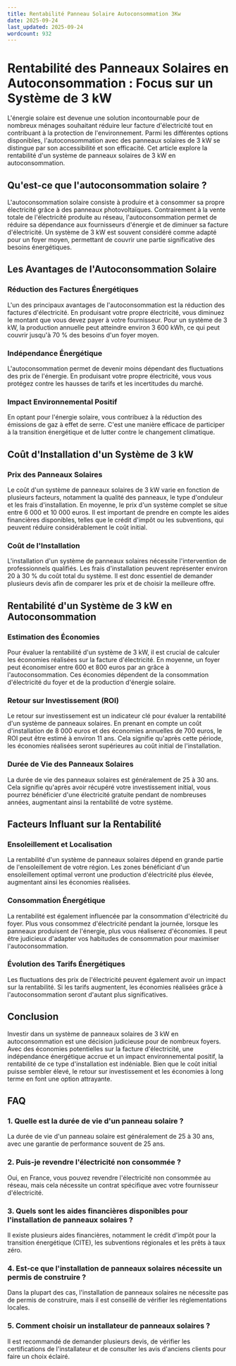 ```yaml
---
title: Rentabilité Panneau Solaire Autoconsommation 3Kw
date: 2025-09-24
last_updated: 2025-09-24
wordcount: 932
---
```


# Rentabilité des Panneaux Solaires en Autoconsommation : Focus sur un Système de 3 kW

L'énergie solaire est devenue une solution incontournable pour de nombreux ménages souhaitant réduire leur facture d'électricité tout en contribuant à la protection de l'environnement. Parmi les différentes options disponibles, l'autoconsommation avec des panneaux solaires de 3 kW se distingue par son accessibilité et son efficacité. Cet article explore la rentabilité d'un système de panneaux solaires de 3 kW en autoconsommation.

## Qu'est-ce que l'autoconsommation solaire ?

L'autoconsommation solaire consiste à produire et à consommer sa propre électricité grâce à des panneaux photovoltaïques. Contrairement à la vente totale de l'électricité produite au réseau, l'autoconsommation permet de réduire sa dépendance aux fournisseurs d'énergie et de diminuer sa facture d'électricité. Un système de 3 kW est souvent considéré comme adapté pour un foyer moyen, permettant de couvrir une partie significative des besoins énergétiques.

## Les Avantages de l'Autoconsommation Solaire

### Réduction des Factures Énergétiques

L'un des principaux avantages de l'autoconsommation est la réduction des factures d'électricité. En produisant votre propre électricité, vous diminuez le montant que vous devez payer à votre fournisseur. Pour un système de 3 kW, la production annuelle peut atteindre environ 3 600 kWh, ce qui peut couvrir jusqu'à 70 % des besoins d'un foyer moyen.

### Indépendance Énergétique

L'autoconsommation permet de devenir moins dépendant des fluctuations des prix de l'énergie. En produisant votre propre électricité, vous vous protégez contre les hausses de tarifs et les incertitudes du marché.

### Impact Environnemental Positif

En optant pour l'énergie solaire, vous contribuez à la réduction des émissions de gaz à effet de serre. C'est une manière efficace de participer à la transition énergétique et de lutter contre le changement climatique.

## Coût d'Installation d'un Système de 3 kW

### Prix des Panneaux Solaires

Le coût d'un système de panneaux solaires de 3 kW varie en fonction de plusieurs facteurs, notamment la qualité des panneaux, le type d'onduleur et les frais d'installation. En moyenne, le prix d'un système complet se situe entre 6 000 et 10 000 euros. Il est important de prendre en compte les aides financières disponibles, telles que le crédit d'impôt ou les subventions, qui peuvent réduire considérablement le coût initial.

### Coût de l'Installation

L'installation d'un système de panneaux solaires nécessite l'intervention de professionnels qualifiés. Les frais d'installation peuvent représenter environ 20 à 30 % du coût total du système. Il est donc essentiel de demander plusieurs devis afin de comparer les prix et de choisir la meilleure offre.

## Rentabilité d'un Système de 3 kW en Autoconsommation

### Estimation des Économies

Pour évaluer la rentabilité d'un système de 3 kW, il est crucial de calculer les économies réalisées sur la facture d'électricité. En moyenne, un foyer peut économiser entre 600 et 800 euros par an grâce à l'autoconsommation. Ces économies dépendent de la consommation d'électricité du foyer et de la production d'énergie solaire.

### Retour sur Investissement (ROI)

Le retour sur investissement est un indicateur clé pour évaluer la rentabilité d'un système de panneaux solaires. En prenant en compte un coût d'installation de 8 000 euros et des économies annuelles de 700 euros, le ROI peut être estimé à environ 11 ans. Cela signifie qu'après cette période, les économies réalisées seront supérieures au coût initial de l'installation.

### Durée de Vie des Panneaux Solaires

La durée de vie des panneaux solaires est généralement de 25 à 30 ans. Cela signifie qu'après avoir récupéré votre investissement initial, vous pourrez bénéficier d'une électricité gratuite pendant de nombreuses années, augmentant ainsi la rentabilité de votre système.

## Facteurs Influant sur la Rentabilité

### Ensoleillement et Localisation

La rentabilité d'un système de panneaux solaires dépend en grande partie de l'ensoleillement de votre région. Les zones bénéficiant d'un ensoleillement optimal verront une production d'électricité plus élevée, augmentant ainsi les économies réalisées.

### Consommation Énergétique

La rentabilité est également influencée par la consommation d'électricité du foyer. Plus vous consommez d'électricité pendant la journée, lorsque les panneaux produisent de l'énergie, plus vous réaliserez d'économies. Il peut être judicieux d'adapter vos habitudes de consommation pour maximiser l'autoconsommation.

### Évolution des Tarifs Énergétiques

Les fluctuations des prix de l'électricité peuvent également avoir un impact sur la rentabilité. Si les tarifs augmentent, les économies réalisées grâce à l'autoconsommation seront d'autant plus significatives.

## Conclusion

Investir dans un système de panneaux solaires de 3 kW en autoconsommation est une décision judicieuse pour de nombreux foyers. Avec des économies potentielles sur la facture d'électricité, une indépendance énergétique accrue et un impact environnemental positif, la rentabilité de ce type d'installation est indéniable. Bien que le coût initial puisse sembler élevé, le retour sur investissement et les économies à long terme en font une option attrayante.

## FAQ

### 1. Quelle est la durée de vie d'un panneau solaire ?

La durée de vie d'un panneau solaire est généralement de 25 à 30 ans, avec une garantie de performance souvent de 25 ans.

### 2. Puis-je revendre l'électricité non consommée ?

Oui, en France, vous pouvez revendre l'électricité non consommée au réseau, mais cela nécessite un contrat spécifique avec votre fournisseur d'électricité.

### 3. Quels sont les aides financières disponibles pour l'installation de panneaux solaires ?

Il existe plusieurs aides financières, notamment le crédit d'impôt pour la transition énergétique (CITE), les subventions régionales et les prêts à taux zéro.

### 4. Est-ce que l'installation de panneaux solaires nécessite un permis de construire ?

Dans la plupart des cas, l'installation de panneaux solaires ne nécessite pas de permis de construire, mais il est conseillé de vérifier les réglementations locales.

### 5. Comment choisir un installateur de panneaux solaires ?

Il est recommandé de demander plusieurs devis, de vérifier les certifications de l'installateur et de consulter les avis d'anciens clients pour faire un choix éclairé.